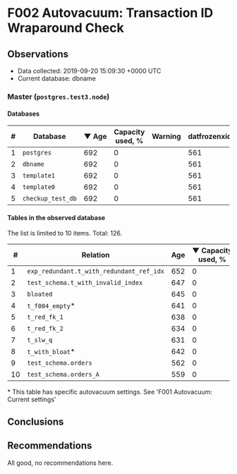 # F002 Autovacuum: Transaction ID Wraparound Check #

## Observations ##
- Data collected: 2019-09-20 15:09:30 +0000 UTC
- Current database: dbname




### Master (`postgres.test3.node`) ###


#### Databases ####


| \# | Database | &#9660;&nbsp;Age | Capacity used, % | Warning | datfrozenxid |
|--|--------|-----|------------------|---------|--------------|
| 1 |`postgres`|692 |0 |  |561 |
| 2 |`dbname`|692 |0 |  |561 |
| 3 |`template1`|692 |0 |  |561 |
| 4 |`template0`|692 |0 |  |561 |
| 5 |`checkup_test_db`|692 |0 |  |561 |


#### Tables in the observed database ####
The list is limited to 10 items. Total: 126.

| \# | Relation | Age | &#9660;&nbsp;Capacity used, % | Warning |rel_relfrozenxid | toast_relfrozenxid |
|---|-------|-----|------------------|---------|-----------------|--------------------|
| 1 |`exp_redundant.t_with_redundant_ref_idx` |652 |0 |  |601 |0 |
| 2 |`test_schema.t_with_invalid_index` |647 |0 |  |606 |0 |
| 3 |`bloated` |645 |0 |  |608 |0 |
| 4 |`t_f004_empty`\* |641 |0 |  |612 |0 |
| 5 |`t_red_fk_1` |638 |0 |  |615 |0 |
| 6 |`t_red_fk_2` |634 |0 |  |619 |0 |
| 7 |`t_slw_q` |631 |0 |  |622 |0 |
| 8 |`t_with_bloat`\* |642 |0 |  |611 |0 |
| 9 |`test_schema.orders` |562 |0 |  |691 |0 |
| 10 |`test_schema.orders_A` |559 |0 |  |694 |0 |


\* This table has specific autovacuum settings. See 'F001 Autovacuum: Current settings'


## Conclusions ##
 


## Recommendations ##
  All good, no recommendations here.
 

